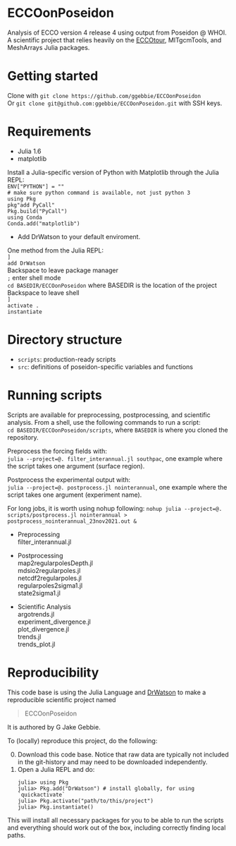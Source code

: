 # ECCOonPoseidon

Analysis of ECCO version 4 release 4 using output from Poseidon @ WHOI. A scientific project that relies heavily on the [ECCOtour](https://github.com/ggebbie/ECCOtour.jl), MITgcmTools, and MeshArrays Julia packages.

# Getting started

Clone with `git clone https://github.com/ggebbie/ECCOonPoseidon` \
Or `git clone git@github.com:ggebbie/ECCOonPoseidon.git` with SSH keys.

# Requirements
- Julia 1.6
- matplotlib

Install a Julia-specific version of Python with Matplotlib through the Julia REPL:\
`ENV["PYTHON"] = ""`\
`# make sure python command is available, not just python 3`\
`using Pkg`\
`pkg"add PyCall"`\
`Pkg.build("PyCall")`\
`using Conda`\
`Conda.add("matplotlib")`

- Add DrWatson to your default enviroment.

One method from the Julia REPL:\
`]` \
`add DrWatson`\
Backspace to leave package manager\
`;` enter shell mode \
`cd BASEDIR/ECCOonPoseidon` where BASEDIR is the location of the project
Backspace to leave shell \
`]` \
`activate .` \
`instantiate`

# Directory structure
- `scripts`: production-ready scripts
- `src`: definitions of poseidon-specific variables and functions

# Running scripts

Scripts are available for preprocessing, postprocessing, and scientific analysis. From a shell, use the following commands to run a script:\
`cd BASEDIR/ECCOonPoseidon/scripts`, where `BASEDIR` is where you cloned the repository.

Preprocess the forcing fields with:\
`julia --project=@. filter_interannual.jl southpac`, one example where the script takes one argument (surface region).

Postprocess the experimental output with:\
`julia --project=@. postprocess.jl nointerannual`, one example where the script takes one argument (experiment name).

For long jobs, it is worth using nohup following:
`nohup julia --project=@. scripts/postprocess.jl nointerannual > postprocess_nointerannual_23nov2021.out &`

- Preprocessing \
filter_interannual.jl 

- Postprocessing\
map2regularpolesDepth.jl \
mdsio2regularpoles.jl \
netcdf2regularpoles.jl \
regularpoles2sigma1.jl \
state2sigma1.jl 

- Scientific Analysis \
argotrends.jl \
experiment_divergence.jl \
plot_divergence.jl \
trends.jl \
trends_plot.jl

# Reproducibility

This code base is using the Julia Language and [DrWatson](https://juliadynamics.github.io/DrWatson.jl/stable/)
to make a reproducible scientific project named
> ECCOonPoseidon

It is authored by G Jake Gebbie.

To (locally) reproduce this project, do the following:

0. Download this code base. Notice that raw data are typically not included in the
   git-history and may need to be downloaded independently.
1. Open a Julia REPL and do:
   ```
   julia> using Pkg
   julia> Pkg.add("DrWatson") # install globally, for using `quickactivate`
   julia> Pkg.activate("path/to/this/project")
   julia> Pkg.instantiate()
   ```

This will install all necessary packages for you to be able to run the scripts and
everything should work out of the box, including correctly finding local paths.
